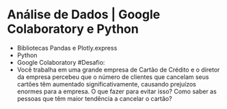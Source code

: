# Análise de Dados | Google Colaboratory e Python
- Bibliotecas Pandas e Plotly.express
- Python
- Google Colaboratory
 #Desafio:
- Você trabalha em uma grande empresa de Cartão de Crédito e o diretor da empresa percebeu que o número de clientes que cancelam seus cartões têm aumentado significativamente, causando prejuízos enormes para a empresa.
O que fazer para evitar isso? Como saber as pessoas que têm maior tendência a cancelar o cartão?
